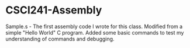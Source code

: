 # CSCI241-Assembly

Sample.s - The first assembly code I wrote for this class. Modified from a simple "Hello World" C program. Added some basic commands to test my understanding of commands and debugging.

